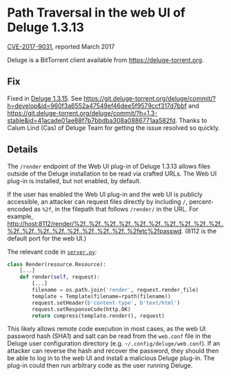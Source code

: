 # Path Traversal in the web UI of Deluge 1.3.13

[CVE-2017-9031](https://nvd.nist.gov/vuln/detail/CVE-2017-9031), reported March 2017

Deluge is a BitTorrent client available from <https://deluge-torrent.org>.

## Fix

Fixed in [Deluge
1.3.15](https://dev.deluge-torrent.org/wiki/ReleaseNotes/1.3.15). See
<https://git.deluge-torrent.org/deluge/commit/?h=develop&id=960f3a6552a47549ef46dee5f9579ccf317d7bbf>
and
<https://git.deluge-torrent.org/deluge/commit/?h=1.3-stable&id=41acade01ae88f7b7bbdba308a0886771aa582fd>.
Thanks to Calum Lind (Cas) of Deluge Team for getting the issue resolved so
quickly.

## Details

The `/render` endpoint of the Web UI plug-in of Deluge 1.3.13 allows files
outside of the Deluge installation to be read via crafted URLs. The Web UI
plug-in is installed, but not enabled, by default.

If the user has enabled the Web UI plug-in and the web UI is publicly
accessible, an attacker can request files directly by including `/`,
percent-encoded as `%2f`, in the filepath that follows `/render/` in the URL.
For example,
<http://host:8112/render/%2f..%2f..%2f..%2f..%2f..%2f..%2f..%2f..%2f..%2f..%2f..%2f..%2f..%2f..%2f..%2f..%2f..%2f..%2fetc%2fpasswd>.
(8112 is the default port for the web UI.)

The relevant code in
[`server.py`](https://git.deluge-torrent.org/deluge/tree/deluge/ui/web/server.py?h=develop&id=35c78eee41426bd21a0b689fda75b48fda593a57#n128):

```Python
class Render(resource.Resource):
    [...]
    def render(self, request):
        [...]
        filename = os.path.join('render', request.render_file)
        template = Template(filename=rpath(filename))
        request.setHeader(b'content-type', b'text/html')
        request.setResponseCode(http.OK)
        return compress(template.render(), request)
```

This likely allows remote code execution in most cases, as the web UI password
hash (SHA1) and salt can be read from the `web.conf` file in the Deluge user
configuration directory (e.g.  `~/.config/deluge/web.conf`). If an attacker can
reverse the hash and recover the password, they should then be able to log in to
the web UI and install a malicious Deluge plug-in. The plug-in could then run
arbitrary code as the user running Deluge.

